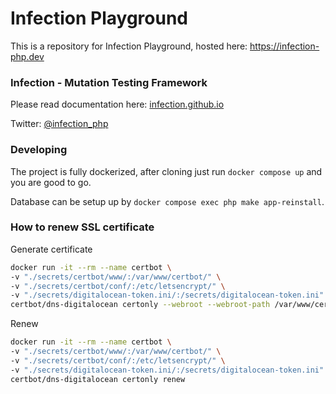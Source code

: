 # Infection Playground

This is a repository for Infection Playground, hosted here: https://infection-php.dev

### Infection - Mutation Testing Framework

Please read documentation here: [infection.github.io](http://infection.github.io)

Twitter: [@infection_php](http://twitter.com/infection_php)

### Developing

The project is fully dockerized, after cloning just run `docker compose up` and you are good to go.

Database can be setup up by `docker compose exec php make app-reinstall`.

### How to renew SSL certificate

Generate certificate

```bash
docker run -it --rm --name certbot \
-v "./secrets/certbot/www/:/var/www/certbot/" \
-v "./secrets/certbot/conf/:/etc/letsencrypt/" \
-v "./secrets/digitalocean-token.ini/:/secrets/digitalocean-token.ini" \
certbot/dns-digitalocean certonly --webroot --webroot-path /var/www/certbot/ --dry-run -d infection-php.dev --dns-digitalocean --dns-digitalocean-credentials /secrets/digitalocean-token.ini
```

Renew 

```bash
docker run -it --rm --name certbot \
-v "./secrets/certbot/www/:/var/www/certbot/" \
-v "./secrets/certbot/conf/:/etc/letsencrypt/" \
-v "./secrets/digitalocean-token.ini/:/secrets/digitalocean-token.ini" \
certbot/dns-digitalocean certonly renew
```
